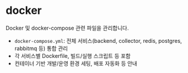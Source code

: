 # docker

Docker 및 docker-compose 관련 파일을 관리합니다.

- `docker-compose.yml`: 전체 서비스(backend, collector, redis, postgres, rabbitmq 등) 통합 관리
- 각 서비스별 Dockerfile, 빌드/실행 스크립트 등 포함
- 컨테이너 기반 개발/운영 환경 세팅, 배포 자동화 등 안내
